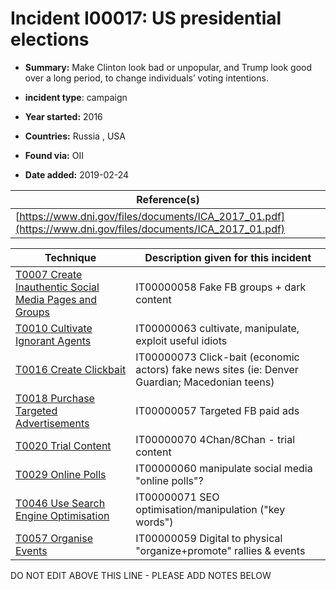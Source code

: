 # Incident I00017: US presidential elections

* **Summary:** Make Clinton look bad or unpopular, and Trump look good over a long period, to change individuals’ voting intentions. 

* **incident type**: campaign

* **Year started:** 2016

* **Countries:** Russia , USA

* **Found via:** OII

* **Date added:** 2019-02-24


| Reference(s) |
| --------- |
| [https://www.dni.gov/files/documents/ICA_2017_01.pdf](https://www.dni.gov/files/documents/ICA_2017_01.pdf) |

 

| Technique | Description given for this incident |
| --------- | ------------------------- |
| [T0007 Create Inauthentic Social Media Pages and Groups](../../generated_pages/techniques/T0007.md) | IT00000058 Fake FB groups + dark content |
| [T0010 Cultivate Ignorant Agents](../../generated_pages/techniques/T0010.md) | IT00000063 cultivate, manipulate, exploit useful idiots |
| [T0016 Create Clickbait](../../generated_pages/techniques/T0016.md) | IT00000073 Click-bait (economic actors) fake news sites (ie: Denver Guardian; Macedonian teens) |
| [T0018 Purchase Targeted Advertisements](../../generated_pages/techniques/T0018.md) | IT00000057 Targeted FB paid ads |
| [T0020 Trial Content](../../generated_pages/techniques/T0020.md) | IT00000070 4Chan/8Chan - trial content |
| [T0029 Online Polls](../../generated_pages/techniques/T0029.md) | IT00000060 manipulate social media "online polls"?  |
| [T0046 Use Search Engine Optimisation](../../generated_pages/techniques/T0046.md) | IT00000071 SEO optimisation/manipulation ("key words") |
| [T0057 Organise Events](../../generated_pages/techniques/T0057.md) | IT00000059 Digital to physical "organize+promote" rallies & events |


DO NOT EDIT ABOVE THIS LINE - PLEASE ADD NOTES BELOW